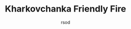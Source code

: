 ---
media: "images/rounds/war/kharkovchanka_friendly_fire.png"
media_type: image
title: Kharkovchanka Friendly Fire
author: rsod
desc: Soviet Marine Red Jamiroquai, moments before being struck by a 30mm AP cannon shell.
---